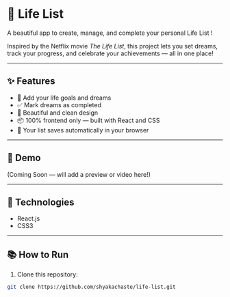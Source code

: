 # 🌟 Life List

A beautiful app to create, manage, and complete your personal Life List !

Inspired by the Netflix movie *The Life List*, this project lets you set dreams, track your progress, and celebrate your achievements — all in one place!

---

## ✨ Features

- 📝 Add your life goals and dreams
- ✅ Mark dreams as completed
- 🎨 Beautiful and clean design
- 📦 100% frontend only — built with React and CSS
- 💾 Your list saves automatically in your browser

---

## 📸 Demo

(Coming Soon — will add a preview or video here!)

---

## 🚀 Technologies

- React.js
- CSS3

---

## 📚 How to Run

1. Clone this repository:

```bash
git clone https://github.com/shyakachaste/life-list.git
